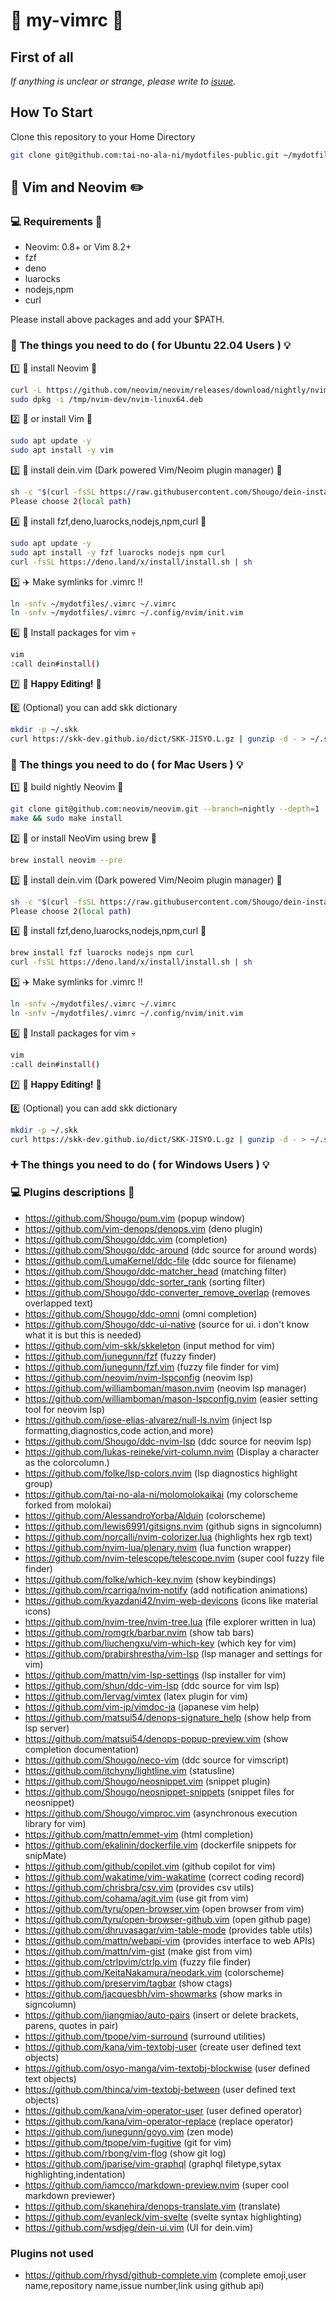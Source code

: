 # :pushpin: my-vimrc :green_book:

## First of all

_If anything is unclear or strange, please write to [isuue](https://github.com/tai-no-ala-ni/my-vimrc/issues/new/choose)._

## How To Start

Clone this repository to your Home Directory

```bash
git clone git@github.com:tai-no-ala-ni/mydotfiles-public.git ~/mydotfiles
```

## :page_with_curl: Vim and Neovim :pencil2:

### :computer: Requirements :ledger:

- Neovim: 0.8+ or Vim 8.2+
- fzf
- deno
- luarocks
- nodejs,npm
- curl

Please install above packages and add your $PATH.

### :penguin: The things you need to do ( for Ubuntu 22.04 Users ) :bulb:

:one: :beginner: install Neovim :email:

```bash
curl -L https://github.com/neovim/neovim/releases/download/nightly/nvim-linux64.deb --create-dirs -o /tmp/nvim-deb/nvim-linux64.deb
sudo dpkg -i /tmp/nvim-dev/nvim-linux64.deb
```

:two: :beginner: or install Vim :email:

```bash
sudo apt update -y
sudo apt install -y vim
```

:three: :ticket: install dein.vim (Dark powered Vim/Neoim plugin manager) :helicopter:

```bash
sh -c "$(curl -fsSL https://raw.githubusercontent.com/Shougo/dein-installer.vim/master/installer.sh)"
Please choose 2(local path)
```

:four: :bullettrain_front: install fzf,deno,luarocks,nodejs,npm,curl :nut_and_bolt:

```bash
sudo apt update -y
sudo apt install -y fzf luarocks nodejs npm curl
curl -fsSL https://deno.land/x/install/install.sh | sh
```

:five: :airplane: Make symlinks for .vimrc :bangbang:

```bash
ln -snfv ~/mydotfiles/.vimrc ~/.vimrc
ln -snfv ~/mydotfiles/.vimrc ~/.config/nvim/init.vim
```

:six: :rocket: Install packages for vim :skull:

```bash
vim
:call dein#install()
```

:seven: :tada: **Happy Editing!** :confetti_ball:

:eight: (Optional) you can add skk dictionary

```bash
mkdir -p ~/.skk
curl https://skk-dev.github.io/dict/SKK-JISYO.L.gz | gunzip -d - > ~/.skk/SKK-JISYO.L
```

### :apple: The things you need to do ( for Mac Users ) :bulb:

:one: :beginner: build nightly Neovim :email:

```bash
git clone git@github.com:neovim/neovim.git --branch=nightly --depth=1
make && sudo make install
```

:two: :beginner: or install NeoVim using brew :email:

```bash
brew install neovim --pre
```

:three: :ticket: install dein.vim (Dark powered Vim/Neoim plugin manager) :helicopter:

```bash
sh -c "$(curl -fsSL https://raw.githubusercontent.com/Shougo/dein-installer.vim/master/installer.sh)"
Please choose 2(local path)
```

:four: :bullettrain_front: install fzf,deno,luarocks,nodejs,npm,curl :nut_and_bolt:

```bash
brew install fzf luarocks nodejs npm curl
curl -fsSL https://deno.land/x/install/install.sh | sh
```

:five: :airplane: Make symlinks for .vimrc :bangbang:

```bash
ln -snfv ~/mydotfiles/.vimrc ~/.vimrc
ln -snfv ~/mydotfiles/.vimrc ~/.config/nvim/init.vim
```

:six: :rocket: Install packages for vim :skull:

```bash
vim
:call dein#install()
```

:seven: :tada: **Happy Editing!** :confetti_ball:

:eight: (Optional) you can add skk dictionary

```bash
mkdir -p ~/.skk
curl https://skk-dev.github.io/dict/SKK-JISYO.L.gz | gunzip -d - > ~/.skk/SKK-JISYO.L
```

### :heavy_plus_sign: The things you need to do ( for Windows Users ) :bulb:

### :computer: Plugins descriptions :tokyo_tower:

- https://github.com/Shougo/pum.vim (popup window)
- https://github.com/vim-denops/denops.vim (deno plugin)
- https://github.com/Shougo/ddc.vim (completion)
- https://github.com/Shougo/ddc-around (ddc source for around words)
- https://github.com/LumaKernel/ddc-file (ddc source for filename)
- https://github.com/Shougo/ddc-matcher_head (matching filter)
- https://github.com/Shougo/ddc-sorter_rank (sorting filter)
- https://github.com/Shougo/ddc-converter_remove_overlap (removes overlapped text)
- https://github.com/Shougo/ddc-omni (omni completion)
- https://github.com/Shougo/ddc-ui-native (source for ui. i don't know what it is but this is needed)
- https://github.com/vim-skk/skkeleton (input method for vim)
- https://github.com/junegunn/fzf (fuzzy finder)
- https://github.com/junegunn/fzf.vim (fuzzy file finder for vim)
- https://github.com/neovim/nvim-lspconfig (neovim lsp)
- https://github.com/williamboman/mason.nvim (neovim lsp manager)
- https://github.com/williamboman/mason-lspconfig.nvim (easier setting tool for neovim lsp)
- https://github.com/jose-elias-alvarez/null-ls.nvim (inject lsp formatting,diagnostics,code action,and more)
- https://github.com/Shougo/ddc-nvim-lsp (ddc source for neovim lsp)
- https://github.com/lukas-reineke/virt-column.nvim (Display a character as the colorcolumn.)
- https://github.com/folke/lsp-colors.nvim (lsp diagnostics highlight group)
- https://github.com/tai-no-ala-ni/molomolokaikai (my colorscheme forked from molokai)
- https://github.com/AlessandroYorba/Alduin (colorscheme)
- https://github.com/lewis6991/gitsigns.nvim (github signs in signcolumn)
- https://github.com/norcalli/nvim-colorizer.lua (highlights hex rgb text)
- https://github.com/nvim-lua/plenary.nvim (lua function wrapper)
- https://github.com/nvim-telescope/telescope.nvim (super cool fuzzy file finder)
- https://github.com/folke/which-key.nvim (show keybindings)
- https://github.com/rcarriga/nvim-notify (add notification animations)
- https://github.com/kyazdani42/nvim-web-devicons (icons like material icons)
- https://github.com/nvim-tree/nvim-tree.lua (file explorer written in lua)
- https://github.com/romgrk/barbar.nvim (show tab bars)
- https://github.com/liuchengxu/vim-which-key (which key for vim)
- https://github.com/prabirshrestha/vim-lsp (lsp manager and settings for vim)
- https://github.com/mattn/vim-lsp-settings (lsp installer for vim)
- https://github.com/shun/ddc-vim-lsp (ddc source for vim lsp)
- https://github.com/lervag/vimtex (latex plugin for vim)
- https://github.com/vim-jp/vimdoc-ja (japanese vim help)
- https://github.com/matsui54/denops-signature_help (show help from lsp server)
- https://github.com/matsui54/denops-popup-preview.vim (show completion documentation)
- https://github.com/Shougo/neco-vim (ddc source for vimscript)
- https://github.com/itchyny/lightline.vim (statusline)
- https://github.com/Shougo/neosnippet.vim (snippet plugin)
- https://github.com/Shougo/neosnippet-snippets (snippet files for neosnippet)
- https://github.com/Shougo/vimproc.vim (asynchronous execution library for vim)
- https://github.com/mattn/emmet-vim (html completion)
- https://github.com/ekalinin/dockerfile.vim (dockerfile snippets for snipMate)
- https://github.com/github/copilot.vim (github copilot for vim)
- https://github.com/wakatime/vim-wakatime (correct coding record)
- https://github.com/chrisbra/csv.vim (provides csv utils)
- https://github.com/cohama/agit.vim (use git from vim)
- https://github.com/tyru/open-browser.vim (open browser from vim)
- https://github.com/tyru/open-browser-github.vim (open github page)
- https://github.com/dhruvasagar/vim-table-mode (provides table utils)
- https://github.com/mattn/webapi-vim (provides interface to web APIs)
- https://github.com/mattn/vim-gist (make gist from vim)
- https://github.com/ctrlpvim/ctrlp.vim (fuzzy file finder)
- https://github.com/KeitaNakamura/neodark.vim (colorscheme)
- https://github.com/preservim/tagbar (show ctags)
- https://github.com/jacquesbh/vim-showmarks (show marks in signcolumn)
- https://github.com/jiangmiao/auto-pairs (insert or delete brackets, parens, quotes in pair)
- https://github.com/tpope/vim-surround (surround utilities)
- https://github.com/kana/vim-textobj-user (create user defined text objects)
- https://github.com/osyo-manga/vim-textobj-blockwise (user defined text objects)
- https://github.com/thinca/vim-textobj-between (user defined text objects)
- https://github.com/kana/vim-operator-user (user defined operator)
- https://github.com/kana/vim-operator-replace (replace operator)
- https://github.com/junegunn/goyo.vim (zen mode)
- https://github.com/tpope/vim-fugitive (git for vim)
- https://github.com/rbong/vim-flog (show git log)
- https://github.com/jparise/vim-graphql (graphql filetype,sytax highlighting,indentation)
- https://github.com/iamcco/markdown-preview.nvim (super cool markdown previewer)
- https://github.com/skanehira/denops-translate.vim (translate)
- https://github.com/evanleck/vim-svelte (svelte syntax highlighting)
- https://github.com/wsdjeg/dein-ui.vim (UI for dein.vim)

### Plugins not used

- https://github.com/rhysd/github-complete.vim (complete emoji,user name,repository name,issue number,link using github api)
